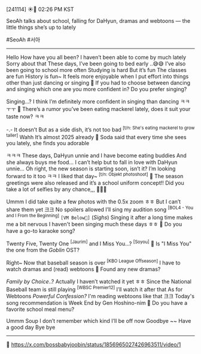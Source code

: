 
[241114] ☀️💭 02:26 PM KST

SeoAh talks about school, falling for DaHyun, dramas and webtoons — the little things she’s up to lately

#SeoAh #서아
___
Hello
How have you all been?
I haven’t been able to come by much lately
Sorry about that
These days, I’ve been going to bed early ..😅😅
I’ve also been going to school more often
Studying is hard
But it’s fun
The classes are fun
History is fun~
It feels more enjoyable when I put effort into things other than just dancing or singing
🌊 If you had to choose between dancing and singing which one are you more confident in? Do you prefer singing?

Singing…?
I think I’m definitely more confident in singing than dancing ㅋㅋ ㅜㅜ
🌊 There’s a rumor you’ve been eating mackerel lately, does it suit your taste now? ㅋㅋ

-.-
It doesn’t
But as a side dish, it’s not too bad <sup>[t/n: She's eating mackerel to grow taller]</sup>
Wahh
It’s almost 2025 already
🌊 Soda said that every time she sees you lately, she finds you adorable

ㅋㅋㅋ
These days, DaHyun unnie and I have become eating buddies
And she always buys me food…
I can’t help but to fall in love with DaHyun unnie…
Oh right, the new season is starting soon, isn’t it?
I’m looking forward to it too ㅋㅋ
I liked that day~ <sup>[t/n: Objekt photoshoot]</sup>
🌊 The season greetings were also released and it’s a school uniform concept!! Did you take a lot of selfies by any chance,,, 🥹🥹🥹

Ummm
I did take quite a few photos with the 0.5x zoom
ㅎㅎ
But I can’t share them yet
크크
No spoilers allowed
I’ll sing my audition song <sup>[BOL4 -  You and I From the Beginning]</sup>
`[VM Below🎤]`
(*Sighs*) Singing it after a long time makes me a bit nervous
I haven't been singing much these days
ㅎㅎ
🌊 Do you have a go-to karaoke song?

Twenty Five, Twenty One <sup>[Jaurim]</sup>
and I Miss You…? <sup>[Soyou]</sup>
🌊 Is "I Miss You" the one from the *Goblin* OST?

Right~
Now that baseball season is over <sup>[KBO League Offseason]</sup>
I have to watch
dramas and (read) webtoons
🌊 Found any new dramas?

*Family by Choice*..?
Actually
I haven’t watched it yet ㅎㅎ
Since the National Baseball team is still playing <sup>[WBSC Premier12]</sup>
I’ll watch it after that
As for Webtoons
*Powerful Confession?*
I'm reading webtoons like that
크크
Today's song recommendation is Week End by Gen Hoshino-nim
🌊 Do you have a favorite school meal menu?

Ummm
Soup
I don’t remember which kind
I’ll be off now
Goodbye ~~
Have a good day
Bye bye






















____
🎤
https://x.com/bossbabyjoobin/status/1856965027426963511/video/1